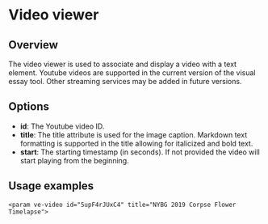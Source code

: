 # Video viewer

## Overview
The video viewer is used to associate and display a video with a text element.  Youtube videos are supported in the current version of the visual essay tool.  Other streaming services may be added in future versions.

## Options
- __id__:  The Youtube video ID.
- __title__:  The title attribute is used for the image caption.  Markdown text formatting is supported in the title allowing for italicized and bold text.
- __start__:  The starting timestamp (in seconds).  If not provided the video will start playing from the beginning.

## Usage examples

`<param ve-video id="5upF4rJUxC4" title="NYBG 2019 Corpse Flower Timelapse">`
